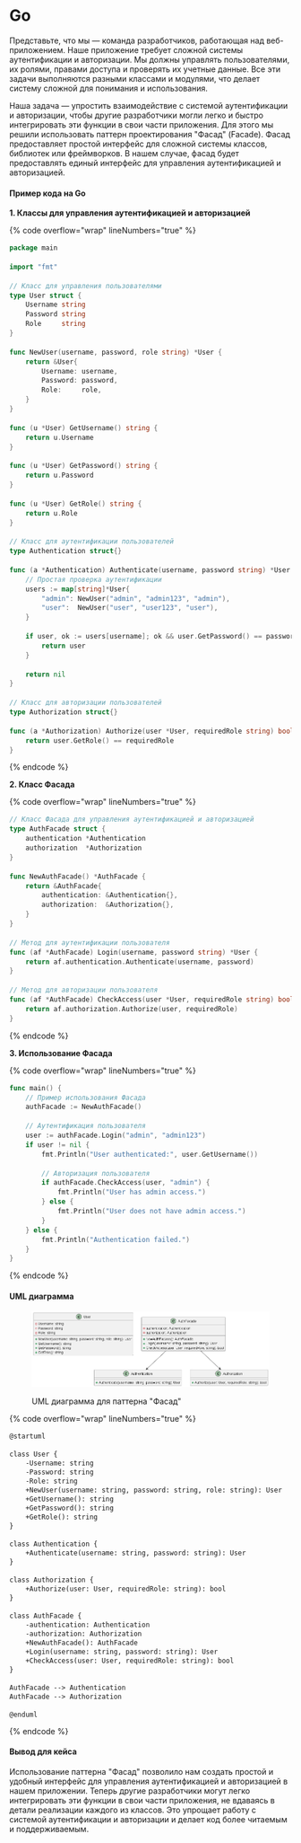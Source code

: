 # Go

Представьте, что мы — команда разработчиков, работающая над веб-приложением. Наше приложение требует сложной системы аутентификации и авторизации. Мы должны управлять пользователями, их ролями, правами доступа и проверять их учетные данные. Все эти задачи выполняются разными классами и модулями, что делает систему сложной для понимания и использования.

Наша задача — упростить взаимодействие с системой аутентификации и авторизации, чтобы другие разработчики могли легко и быстро интегрировать эти функции в свои части приложения. Для этого мы решили использовать паттерн проектирования "Фасад" (Facade). Фасад предоставляет простой интерфейс для сложной системы классов, библиотек или фреймворков. В нашем случае, фасад будет предоставлять единый интерфейс для управления аутентификацией и авторизацией.

#### Пример кода на Go

**1. Классы для управления аутентификацией и авторизацией**

{% code overflow="wrap" lineNumbers="true" %}
```go
package main

import "fmt"

// Класс для управления пользователями
type User struct {
    Username string
    Password string
    Role     string
}

func NewUser(username, password, role string) *User {
    return &User{
        Username: username,
        Password: password,
        Role:     role,
    }
}

func (u *User) GetUsername() string {
    return u.Username
}

func (u *User) GetPassword() string {
    return u.Password
}

func (u *User) GetRole() string {
    return u.Role
}

// Класс для аутентификации пользователей
type Authentication struct{}

func (a *Authentication) Authenticate(username, password string) *User {
    // Простая проверка аутентификации
    users := map[string]*User{
        "admin": NewUser("admin", "admin123", "admin"),
        "user":  NewUser("user", "user123", "user"),
    }

    if user, ok := users[username]; ok && user.GetPassword() == password {
        return user
    }

    return nil
}

// Класс для авторизации пользователей
type Authorization struct{}

func (a *Authorization) Authorize(user *User, requiredRole string) bool {
    return user.GetRole() == requiredRole
}
```
{% endcode %}

**2. Класс Фасада**

{% code overflow="wrap" lineNumbers="true" %}
```go
// Класс Фасада для управления аутентификацией и авторизацией
type AuthFacade struct {
    authentication *Authentication
    authorization  *Authorization
}

func NewAuthFacade() *AuthFacade {
    return &AuthFacade{
        authentication: &Authentication{},
        authorization:  &Authorization{},
    }
}

// Метод для аутентификации пользователя
func (af *AuthFacade) Login(username, password string) *User {
    return af.authentication.Authenticate(username, password)
}

// Метод для авторизации пользователя
func (af *AuthFacade) CheckAccess(user *User, requiredRole string) bool {
    return af.authorization.Authorize(user, requiredRole)
}
```
{% endcode %}

**3. Использование Фасада**

{% code overflow="wrap" lineNumbers="true" %}
```go
func main() {
    // Пример использования Фасада
    authFacade := NewAuthFacade()

    // Аутентификация пользователя
    user := authFacade.Login("admin", "admin123")
    if user != nil {
        fmt.Println("User authenticated:", user.GetUsername())

        // Авторизация пользователя
        if authFacade.CheckAccess(user, "admin") {
            fmt.Println("User has admin access.")
        } else {
            fmt.Println("User does not have admin access.")
        }
    } else {
        fmt.Println("Authentication failed.")
    }
}
```
{% endcode %}

#### UML диаграмма

<figure><img src="../../../../../.gitbook/assets/image (65).png" alt=""><figcaption><p>UML диаграмма для паттерна "Фасад"</p></figcaption></figure>

{% code overflow="wrap" lineNumbers="true" %}
```plantuml
@startuml

class User {
    -Username: string
    -Password: string
    -Role: string
    +NewUser(username: string, password: string, role: string): User
    +GetUsername(): string
    +GetPassword(): string
    +GetRole(): string
}

class Authentication {
    +Authenticate(username: string, password: string): User
}

class Authorization {
    +Authorize(user: User, requiredRole: string): bool
}

class AuthFacade {
    -authentication: Authentication
    -authorization: Authorization
    +NewAuthFacade(): AuthFacade
    +Login(username: string, password: string): User
    +CheckAccess(user: User, requiredRole: string): bool
}

AuthFacade --> Authentication
AuthFacade --> Authorization

@enduml
```
{% endcode %}

#### Вывод для кейса

Использование паттерна "Фасад" позволило нам создать простой и удобный интерфейс для управления аутентификацией и авторизацией в нашем приложении. Теперь другие разработчики могут легко интегрировать эти функции в свои части приложения, не вдаваясь в детали реализации каждого из классов. Это упрощает работу с системой аутентификации и авторизации и делает код более читаемым и поддерживаемым.
